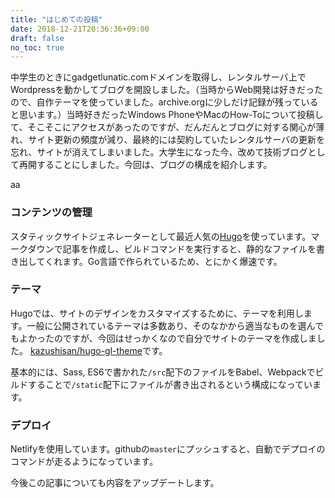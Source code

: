 ```yaml
---
title: "はじめての投稿"
date: 2018-12-21T20:36:36+09:00
draft: false
no_toc: true
---
```


中学生のときにgadgetlunatic.comドメインを取得し、レンタルサーバ上でWordpressを動かしてブログを開設しました。（当時からWeb開発は好きだったので、自作テーマを使っていました。archive.orgに少しだけ記録が残っていると思います。）当時好きだったWindows PhoneやMacのHow-Toについて投稿して、そこそこにアクセスがあったのですが、だんだんとブログに対する関心が薄れ、サイト更新の頻度が減り、最終的には契約していたレンタルサーバの更新を忘れ、サイトが消えてしまいました。大学生になった今、改めて技術ブログとして再開することにしました。今回は、ブログの構成を紹介します。


aa

### コンテンツの管理

スタティックサイトジェネレーターとして最近人気の[Hugo](https://gohugo.io)を使っています。マークダウンで記事を作成し、ビルドコマンドを実行すると、静的なファイルを書き出してくれます。Go言語で作られているため、とにかく爆速です。

### テーマ

Hugoでは、サイトのデザインをカスタマイズするために、テーマを利用します。一般に公開されているテーマは多数あり、そのなかから適当なものを選んでもよかったのですが、今回はせっかくなので自分でサイトのテーマを作成しました。
[kazushisan/hugo-gl-theme](https://github.com/kazushisan/hugo-gl-theme)です。

基本的には、Sass, ES6で書かれた`/src`配下のファイルをBabel、Webpackでビルドすることで`/static`配下にファイルが書き出されるという構成になっています。

### デプロイ

Netlifyを使用しています。githubの`master`にプッシュすると、自動でデプロイのコマンドが走るようになっています。


今後この記事についても内容をアップデートします。
